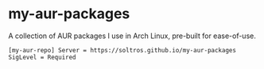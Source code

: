 # my-aur-packages
A collection of AUR packages I use in Arch Linux, pre-built for ease-of-use.

``
[my-aur-repo]
Server = https://soltros.github.io/my-aur-packages
SigLevel = Required
``
